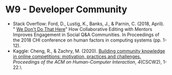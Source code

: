# W9 - Developer Community

* Stack Overflow: Ford, D., Lustig, K., Banks, J., & Parnin, C. (2018, April). " [We Don't Do That Here](https://dl.acm.org/doi/pdf/10.1145/3173574.3174182)" How Collaborative Editing with Mentors Improves Engagement in Social Q\&A Communities. In Proceedings of the 2018 CHI conference on human factors in computing systems (pp. 1-12).
* Kaggle: Cheng, R., & Zachry, M. (2020). [Building community knowledge in online competitions: motivation, practices and challenges.](https://dl.acm.org/doi/10.1145/3415250) _Proceedings of the ACM on Human-Computer Interaction_, _4_(CSCW2), 1-22.\
